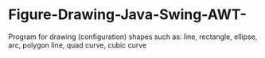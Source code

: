 # Figure-Drawing-Java-Swing-AWT-
Program for drawing (configuration) shapes such as: line, rectangle, ellipse, arc, polygon line, quad curve, cubic curve
